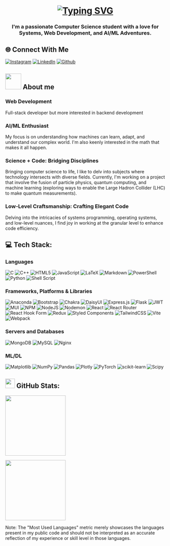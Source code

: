<h1 align="center">
   <a href="https://git.io/typing-svg"><img src="https://readme-typing-svg.demolab.com?font=Cascadia+Code&weight=600&size=40&duration=3750&pause=800&color=F76C93&center=true&vCenter=true&repeat=true&random=false&width=490&height=70&lines=Hi+there!;I'm+Chetan Mahipal" alt="Typing SVG" /></a>
<h3 align="center">I'm a passionate Computer Science student with a love for Systems, Web Development, and AI/ML Adventures.</h3>

## 🌐 Connect With Me
[![Instagram](https://img.shields.io/badge/Instagram-E4405F?style=for-the-badge&logo=instagram&logoColor=white)](https://instagram.com/leonardodipitt) 
[![LinkedIn](https://img.shields.io/badge/LinkedIn-0077B5?style=for-the-badge&logo=linkedin&logoColor=white)](https://www.linkedin.com/in/chetan-mahipal-774780253/) 
[![Github](https://img.shields.io/badge/GitHub-100000?style=for-the-badge&logo=github&logoColor=white)](https://github.com/ChetaNMahipaL) 

## <img src="https://media.giphy.com/media/VgCDAzcKvsR6OM0uWg/giphy.gif" width="50"> About me

### Web Development

Full-stack developer but more interested in backend development

### AI/ML Enthusiast

My focus is on understanding how machines can learn, adapt, and understand our complex world. I'm also keenly interested in the math that makes it all happen.

### Science + Code: Bridging Disciplines 

Bringing computer science to life, I like to delv into subjects where technology intersects with diverse fields. Currently, I'm working on a project that involve the fusion of particle physics, quantum computing, and machine learning (exploring ways to enable the Large Hadron Collider (LHC) to make quantum measurements).

### Low-Level Craftsmanship: Crafting Elegant Code

Delving into the intricacies of systems programming, operating systems, and low-level nuances, I find joy in working at the granular level to enhance code efficiency.

## 💻 Tech Stack:
<h3 align="left">Languages</h3>

![C](https://img.shields.io/badge/c-%2300599C.svg?style=for-the-badge&logo=c&logoColor=white) ![C++](https://img.shields.io/badge/c++-%2300599C.svg?style=for-the-badge&logo=c%2B%2B&logoColor=white) ![HTML5](https://img.shields.io/badge/html5-%23E34F26.svg?style=for-the-badge&logo=html5&logoColor=white) ![JavaScript](https://img.shields.io/badge/javascript-%23323330.svg?style=for-the-badge&logo=javascript&logoColor=%23F7DF1E) ![LaTeX](https://img.shields.io/badge/latex-%23008080.svg?style=for-the-badge&logo=latex&logoColor=white) ![Markdown](https://img.shields.io/badge/markdown-%23000000.svg?style=for-the-badge&logo=markdown&logoColor=white) ![PowerShell](https://img.shields.io/badge/PowerShell-%235391FE.svg?style=for-the-badge&logo=powershell&logoColor=white) ![Python](https://img.shields.io/badge/python-3670A0?style=for-the-badge&logo=python&logoColor=ffdd54) ![Shell Script](https://img.shields.io/badge/shell_script-%23121011.svg?style=for-the-badge&logo=gnu-bash&logoColor=white)

<h3 align="left">Frameworks, Platforms & Libraries</h3>

![Anaconda](https://img.shields.io/badge/Anaconda-%2344A833.svg?style=for-the-badge&logo=anaconda&logoColor=white) ![Bootstrap](https://img.shields.io/badge/bootstrap-%238511FA.svg?style=for-the-badge&logo=bootstrap&logoColor=white) ![Chakra](https://img.shields.io/badge/chakra-%234ED1C5.svg?style=for-the-badge&logo=chakraui&logoColor=white) ![DaisyUI](https://img.shields.io/badge/daisyui-5A0EF8?style=for-the-badge&logo=daisyui&logoColor=white) ![Express.js](https://img.shields.io/badge/express.js-%23404d59.svg?style=for-the-badge&logo=express&logoColor=%2361DAFB) ![Flask](https://img.shields.io/badge/flask-%23000.svg?style=for-the-badge&logo=flask&logoColor=white) ![JWT](https://img.shields.io/badge/JWT-black?style=for-the-badge&logo=JSON%20web%20tokens) ![MUI](https://img.shields.io/badge/MUI-%230081CB.svg?style=for-the-badge&logo=mui&logoColor=white) ![NPM](https://img.shields.io/badge/NPM-%23CB3837.svg?style=for-the-badge&logo=npm&logoColor=white) ![NodeJS](https://img.shields.io/badge/node.js-6DA55F?style=for-the-badge&logo=node.js&logoColor=white) ![Nodemon](https://img.shields.io/badge/NODEMON-%23323330.svg?style=for-the-badge&logo=nodemon&logoColor=%BBDEAD) ![React](https://img.shields.io/badge/react-%2320232a.svg?style=for-the-badge&logo=react&logoColor=%2361DAFB) ![React Router](https://img.shields.io/badge/React_Router-CA4245?style=for-the-badge&logo=react-router&logoColor=white) ![React Hook Form](https://img.shields.io/badge/React%20Hook%20Form-%23EC5990.svg?style=for-the-badge&logo=reacthookform&logoColor=white) ![Redux](https://img.shields.io/badge/redux-%23593d88.svg?style=for-the-badge&logo=redux&logoColor=white) ![Styled Components](https://img.shields.io/badge/styled--components-DB7093?style=for-the-badge&logo=styled-components&logoColor=white) ![TailwindCSS](https://img.shields.io/badge/tailwindcss-%2338B2AC.svg?style=for-the-badge&logo=tailwind-css&logoColor=white) ![Vite](https://img.shields.io/badge/vite-%23646CFF.svg?style=for-the-badge&logo=vite&logoColor=white) ![Webpack](https://img.shields.io/badge/webpack-%238DD6F9.svg?style=for-the-badge&logo=webpack&logoColor=black)

<h3 align="left">Servers and Databases</h3>

![MongoDB](https://img.shields.io/badge/MongoDB-%234ea94b.svg?style=for-the-badge&logo=mongodb&logoColor=white) ![MySQL](https://img.shields.io/badge/mysql-%2300000f.svg?style=for-the-badge&logo=mysql&logoColor=white) ![Nginx](https://img.shields.io/badge/nginx-%23009639.svg?style=for-the-badge&logo=nginx&logoColor=white) 

<h3 align="left">ML/DL</h3>

![Matplotlib](https://img.shields.io/badge/Matplotlib-%23ffffff.svg?style=for-the-badge&logo=Matplotlib&logoColor=black) ![NumPy](https://img.shields.io/badge/numpy-%23013243.svg?style=for-the-badge&logo=numpy&logoColor=white) ![Pandas](https://img.shields.io/badge/pandas-%23150458.svg?style=for-the-badge&logo=pandas&logoColor=white) ![Plotly](https://img.shields.io/badge/Plotly-%233F4F75.svg?style=for-the-badge&logo=plotly&logoColor=white) ![PyTorch](https://img.shields.io/badge/PyTorch-%23EE4C2C.svg?style=for-the-badge&logo=PyTorch&logoColor=white) ![scikit-learn](https://img.shields.io/badge/scikit--learn-%23F7931E.svg?style=for-the-badge&logo=scikit-learn&logoColor=white) ![Scipy](https://img.shields.io/badge/SciPy-%230C55A5.svg?style=for-the-badge&logo=scipy&logoColor=%white)



## <img src="https://media4.giphy.com/media/MIGbtLZoVjbl0bYbAd/giphy.gif?cid=ecf05e472t2h0i8d7dcjaoau9iqtchhr899hxmpxzzgc7lyw&rid=giphy.gif" width="30"> GitHub Stats:

<!--
<a href="https://github.com/anuraghazra/github-readme-stats">
    <img style="height: 190px;" src="https://github-readme-stats.vercel.app/api?username=ChetaNMahipaL&theme=dracula&hide_border=true&include_all_commits=false&count_private=false" />
</a>
-->

<a href="#">  <img style="height: 190px;" src="https://github-readme-stats.vercel.app/api/top-langs/?username=ChetaNMahipaL&theme=dracula&hide_border=true&include_all_commits=false&count_private=false&layout=compact&card_width=340" />
</a>

 <!--
<a href="#"><img style="width:100%;" alt="My Activity Graph" src="https://github-readme-activity-graph.vercel.app/graph/?username=ChetaNMahipaL&bg_color=1F222E&color=F8D866&line=F85D7F&point=FFFFFF&hide_border=true" />
</a>
-->

<a href="https://github.com/anuraghazra/convoychat">
  <img style="height: 190px;" src="https://github-readme-streak-stats.herokuapp.com/?user=ChetaNMahipaL&theme=dracula&hide_border=true" />
</a>

Note: The "Most Used Languages" metric merely showcases the languages present in my public code and should not be interpreted as an accurate reflection of my experience or skill level in those languages.

<!-- Proudly created with GPRM ( https://gprm.itsvg.in ) -->
